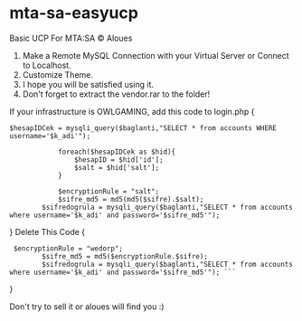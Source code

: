 # mta-sa-easyucp
Basic UCP For MTA:SA &copy; Aloues


1. Make a Remote MySQL Connection with your Virtual Server or Connect to Localhost.
2. Customize Theme.
3. I hope you will be satisfied using it.
4. Don't forget to extract the vendor.rar to the folder!


If your infrastructure is OWLGAMING, add this code to login.php {


``` 
$hesapIDCek = mysqli_query($baglanti,"SELECT * from accounts WHERE username='$k_adi'"); 

            foreach($hesapIDCek as $hid){
                $hesapID = $hid['id'];
                $salt = $hid['salt'];
            }
                    
            $encryptionRule = "salt";
            $sifre_md5 = md5(md5($sifre).$salt);
        $sifredogrula = mysqli_query($baglanti,"SELECT * from accounts where username='$k_adi' and password='$sifre_md5'"); 
```



} Delete This Code {

```
 $encryptionRule = "wedorp";
        $sifre_md5 = md5($encryptionRule.$sifre);
        $sifredogrula = mysqli_query($baglanti,"SELECT * from accounts where username='$k_adi' and password='$sifre_md5'"); ```
```

}



Don't try to sell it or aloues will find you :)
